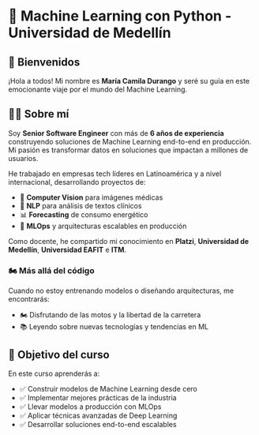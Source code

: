# 🚀 Machine Learning con Python - Universidad de Medellín

## 👋 Bienvenidos

¡Hola a todos! Mi nombre es **María Camila Durango** y seré su guía en este emocionante viaje por el mundo del Machine Learning.

## 👩‍💻 Sobre mí

Soy **Senior Software Engineer** con más de **6 años de experiencia** construyendo soluciones de Machine Learning end-to-end en producción. Mi pasión es transformar datos en soluciones que impactan a millones de usuarios.

He trabajado en empresas tech líderes en Latinoamérica y a nivel internacional, desarrollando proyectos de:

- 🏥 **Computer Vision** para imágenes médicas
- 💬 **NLP** para análisis de textos clínicos
- 📊 **Forecasting** de consumo energético
- 🚀 **MLOps** y arquitecturas escalables en producción

Como docente, he compartido mi conocimiento en **Platzi**, **Universidad de Medellín**, **Universidad EAFIT** e **ITM**. 

### 🏍️ Más allá del código

Cuando no estoy entrenando modelos o diseñando arquitecturas, me encontrarás:

- 🏍️ Disfrutando de las motos y la libertad de la carretera
- 📚 Leyendo sobre nuevas tecnologías y tendencias en ML

## 🎯 Objetivo del curso

En este curso aprenderás a:

- ✅ Construir modelos de Machine Learning desde cero
- ✅ Implementar mejores prácticas de la industria
- ✅ Llevar modelos a producción con MLOps
- ✅ Aplicar técnicas avanzadas de Deep Learning
- ✅ Desarrollar soluciones end-to-end escalables

